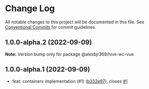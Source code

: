 # Change Log

All notable changes to this project will be documented in this file.
See [Conventional Commits](https://conventionalcommits.org) for commit guidelines.

## 1.0.0-alpha.2 (2022-09-09)

**Note:** Version bump only for package @alexbjr369/hive-wc-vue





## 1.0.0-alpha.1 (2022-09-09)

* feat: containers implementation (#1) ([b332e97](https://github.com/alexbjr369/hive/commit/b332e97)), closes [#1](https://github.com/alexbjr369/hive/issues/1)
